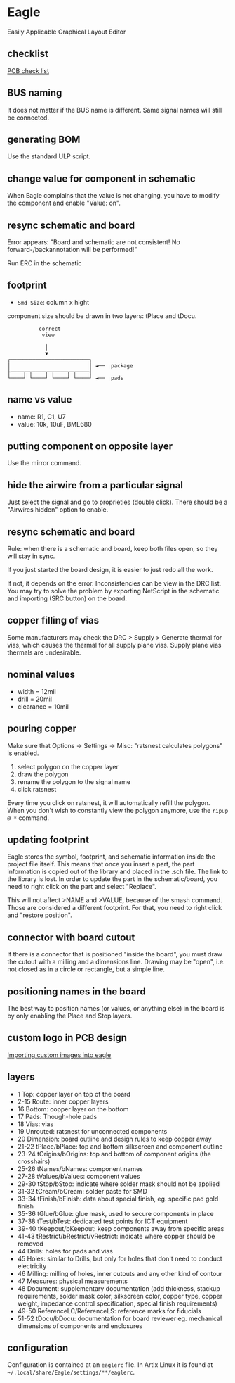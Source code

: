 # Eagle

Easily Applicable Graphical Layout Editor

## checklist

[PCB check list](https://grizzlypeak.io/notes/pcb-checklist.html)

## BUS naming

It does not matter if the BUS name is different. Same signal names will still be
connected.

## generating BOM

Use the standard ULP script.

## change value for component in schematic

When Eagle complains that the value is not changing, you have to modify the
component and enable "Value: on".

## resync schematic and board

Error appears: "Board and schematic are not consistent! No forward-/backannotation will be performed!"

Run ERC in the schematic

## footprint

- `Smd Size`: column x hight

component size should be drawn in two layers: tPlace and tDocu.

```
          correct
           view

            │
            ▼
┌─────────────────────────┐
│                         │ ◄──  package
├────┬─┬────┬─┬────┬─┬────┤
└────┘ └────┘ └────┘ └────┘ ◄──  pads
```

## name vs value

- name: R1, C1, U7
- value: 10k, 10uF, BME680

## putting component on opposite layer

Use the mirror command.

## hide the airwire from a particular signal

Just select the signal and go to proprieties (double click). There should be a
"Airwires hidden" option to enable.

## resync schematic and board

Rule: when there is a schematic and board, keep both files open, so they will
stay in sync.

If you just started the board design, it is easier to just redo all the work.

If not, it depends on the error. Inconsistencies can be view in the DRC list.
You may try to solve the problem by exporting NetScript in the schematic and
importing (SRC button) on the board.

## copper filling of vias

Some manufacturers may check the DRC > Supply > Generate thermal for vias, which
causes the thermal for all supply plane vias. Supply plane vias thermals are
undesirable.

## nominal values

- width = 12mil
- drill = 20mil
- clearance = 10mil

## pouring copper

Make sure that Options -> Settings -> Misc: "ratsnest calculates polygons" is
enabled.

1. select polygon on the copper layer
2. draw the polygon
3. rename the polygon to the signal name
4. click ratsnest

Every time you click on ratsnest, it will automatically refill the polygon.
When you don't wish to constantly view the polygon anymore, use the `ripup @ *`
command.

## updating footprint

Eagle stores the symbol, footprint, and schematic information inside the project
file itself. This means that once you insert a part, the part information is
copied out of the library and placed in the .sch file. The link to the library
is lost. In order to update the part in the schematic/board, you need to right
click on the part and select "Replace".

This will not affect >NAME and >VALUE, because of the smash command. Those are
considered a different footprint. For that, you need to right click and "restore
position".

## connector with board cutout

If there is a connector that is positioned "inside the board", you must draw the
cutout with a milling and a dimensions line. Drawing may be "open", i.e. not
closed as in a circle or rectangle, but a simple line.

## positioning names in the board

The best way to position names (or values, or anything else) in the board is by
only enabling the Place and Stop layers.

## custom logo in PCB design

[Importing custom images into
eagle](https://learn.sparkfun.com/tutorials/importing-custom-images-into-eagle/all#method-1-svg-to-polygon)

## layers

- 1 Top: copper layer on top of the board
- 2-15 Route: inner copper layers
- 16 Bottom: copper layer on the bottom
- 17 Pads: Though-hole pads
- 18 Vias: vias
- 19 Unrouted: ratsnest for unconnected components
- 20 Dimension: board outline and design rules to keep copper away
- 21-22 tPlace/bPlace: top and bottom silkscreen and component outline
- 23-24 tOrigins/bOrigins: top and bottom of component origins (the crosshairs)
- 25-26 tNames/bNames: component names
- 27-28 tValues/bValues: component values
- 29-30 tStop/bStop: indicate where solder mask should not be applied
- 31-32 tCream/bCream: solder paste for SMD
- 33-34 tFinish/bFinish: data about special finish, eg. specific pad gold finish
- 35-36 tGlue/bGlue: glue mask, used to secure components in place
- 37-38 tTest/bTest: dedicated test points for ICT equipment
- 39-40 tKeepout/bKeepout: keep components away from specific areas
- 41-43 tRestrict/bRestrict/vRestrict: indicate where copper should be removed
- 44 Drills: holes for pads and vias
- 45 Holes: similar to Drills, but only for holes that don't need to conduct
  electricity
- 46 Milling: milling of holes, inner cutouts and any other kind of contour
- 47 Measures: physical measurements
- 48 Document: supplementary documentation (add thickness, stackup requirements,
  solder mask color, silkscreen color, copper type, copper weight, impedance
  control specification, special finish requirements)
- 49-50 ReferenceLC/ReferenceLS: reference marks for fiducials
- 51-52 tDocu/bDocu: documentation for board reviewer eg. mechanical dimensions
  of components and enclosures

## configuration

Configuration is contained at an `eaglerc` file. In Artix Linux it is found at
`~/.local/share/Eagle/settings/**/eaglerc`.
